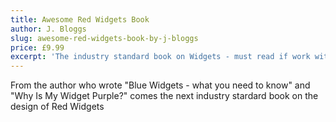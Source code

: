 ```yaml
---
title: Awesome Red Widgets Book
author: J. Bloggs
slug: awesome-red-widgets-book-by-j-bloggs
price: £9.99
excerpt: 'The industry standard book on Widgets - must read if work with red widgets.'
---
```

From the author who wrote "Blue Widgets - what you need to know" and "Why Is My Widget Purple?" comes the next industry stardard book on the design of Red Widgets
